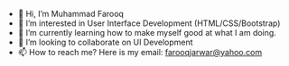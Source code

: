 - 👋 Hi, I’m Muhammad Farooq
- 👀 I’m interested in User Interface Development (HTML/CSS/Bootstrap)
- 🌱 I’m currently learning how to make myself good at what I am doing.
- 💞️ I’m looking to collaborate on UI Development
- 📫 How to reach me? Here is my email: farooqjarwar@yahoo.com

<!---
farooqjarwar/farooqjarwar is a ✨ special ✨ repository because its `README.md` (this file) appears on your GitHub profile.
You can click the Preview link to take a look at your changes.
--->
